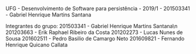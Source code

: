 UFG - Desenvolvimento de Software para persistência - 2019/1 - 201503341 - Gabriel Henrique Martins Santana

Integrantes do grupo:
201503341 - Gabriel Henrique Martins Santana\n
201203663 - Erik Raphael Ribeiro da Costa
201202273 - Lucas Nunes de Sousa
201602511 - Pedro Basilio de Camargo Neto
201609821 - Fernando Henrique Quicano Callata
